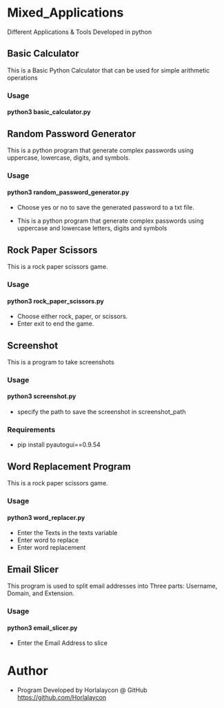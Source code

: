 # Mixed_Applications
Different Applications & Tools Developed in python

## Basic Calculator
This is a Basic Python Calculator that can be used for simple arithmetic operations
### Usage
#### python3 basic_calculator.py

## Random Password Generator
This is a python program that generate complex passwords using uppercase, lowercase, digits, and symbols.

### Usage
#### python3 random_password_generator.py
- Choose yes or no to save the generated password to a txt file.

- This is a python program that generate complex passwords using uppercase and lowercase letters, digits and symbols

## Rock Paper Scissors
This is a rock paper scissors game.

### Usage
#### python3 rock_paper_scissors.py
- Choose either rock, paper, or scissors.
- Enter exit to end the game.

## Screenshot
This is a program to take screenshots

### Usage
#### python3 screenshot.py
- specify the path to save the screenshot in screenshot_path

### Requirements
- pip install pyautogui==0.9.54

## Word Replacement Program
This is a rock paper scissors game.

### Usage
#### python3 word_replacer.py
- Enter the Texts in the texts variable
- Enter word to replace
- Enter word replacement

## Email Slicer
This program is used to split email addresses into Three parts: Username, Domain, and Extension.

### Usage
#### python3 email_slicer.py
- Enter the Email Address to slice

# Author
- Program Developed by Horlalaycon @ GitHub https://github.com/Horlalaycon
